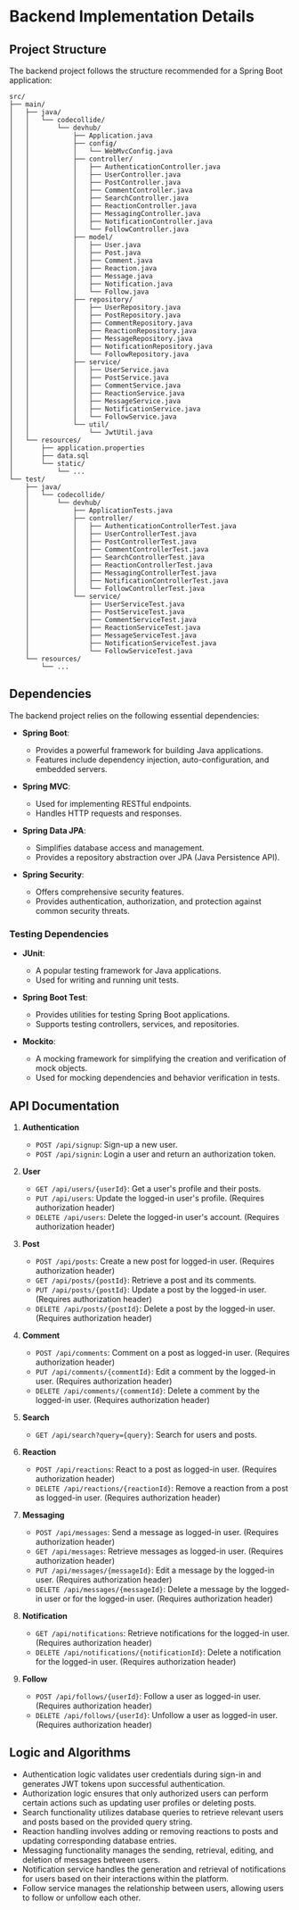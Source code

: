 # Backend Implementation Details

## Project Structure

The backend project follows the structure recommended for a Spring Boot application:

```plaintext
src/
├── main/
│   ├── java/
│   │   └── codecollide/
│   │       └── devhub/
│   │           ├── Application.java
│   │           ├── config/
│   │           │   └── WebMvcConfig.java
│   │           ├── controller/
│   │           │   ├── AuthenticationController.java
│   │           │   ├── UserController.java
│   │           │   ├── PostController.java
│   │           │   ├── CommentController.java
│   │           │   ├── SearchController.java
│   │           │   ├── ReactionController.java
│   │           │   ├── MessagingController.java
│   │           │   ├── NotificationController.java
│   │           │   └── FollowController.java
│   │           ├── model/
│   │           │   ├── User.java
│   │           │   ├── Post.java
│   │           │   ├── Comment.java
│   │           │   ├── Reaction.java
│   │           │   ├── Message.java
│   │           │   ├── Notification.java
│   │           │   └── Follow.java
│   │           ├── repository/
│   │           │   ├── UserRepository.java
│   │           │   ├── PostRepository.java
│   │           │   ├── CommentRepository.java
│   │           │   ├── ReactionRepository.java
│   │           │   ├── MessageRepository.java
│   │           │   ├── NotificationRepository.java
│   │           │   └── FollowRepository.java
│   │           ├── service/
│   │           │   ├── UserService.java
│   │           │   ├── PostService.java
│   │           │   ├── CommentService.java
│   │           │   ├── ReactionService.java
│   │           │   ├── MessageService.java
│   │           │   ├── NotificationService.java
│   │           │   └── FollowService.java
│   │           └── util/
│   │               └── JwtUtil.java
│   └── resources/
│       ├── application.properties
│       ├── data.sql
│       └── static/
│           └── ...
└── test/
    ├── java/
    │   └── codecollide/
    │       └── devhub/
    │           ├── ApplicationTests.java
    │           ├── controller/
    │           │   ├── AuthenticationControllerTest.java
    │           │   ├── UserControllerTest.java
    │           │   ├── PostControllerTest.java
    │           │   ├── CommentControllerTest.java
    │           │   ├── SearchControllerTest.java
    │           │   ├── ReactionControllerTest.java
    │           │   ├── MessagingControllerTest.java
    │           │   ├── NotificationControllerTest.java
    │           │   └── FollowControllerTest.java
    │           └── service/
    │               ├── UserServiceTest.java
    │               ├── PostServiceTest.java
    │               ├── CommentServiceTest.java
    │               ├── ReactionServiceTest.java
    │               ├── MessageServiceTest.java
    │               ├── NotificationServiceTest.java
    │               └── FollowServiceTest.java
    └── resources/
        └── ...
```

## Dependencies

The backend project relies on the following essential dependencies:

- **Spring Boot**:
  - Provides a powerful framework for building Java applications.
  - Features include dependency injection, auto-configuration, and embedded servers.
  
- **Spring MVC**:
  - Used for implementing RESTful endpoints.
  - Handles HTTP requests and responses.

- **Spring Data JPA**:
  - Simplifies database access and management.
  - Provides a repository abstraction over JPA (Java Persistence API).

- **Spring Security**:
  - Offers comprehensive security features.
  - Provides authentication, authorization, and protection against common security threats.

### Testing Dependencies

- **JUnit**:
  - A popular testing framework for Java applications.
  - Used for writing and running unit tests.

- **Spring Boot Test**:
  - Provides utilities for testing Spring Boot applications.
  - Supports testing controllers, services, and repositories.

- **Mockito**:
  - A mocking framework for simplifying the creation and verification of mock objects.
  - Used for mocking dependencies and behavior verification in tests.

## API Documentation

1. **Authentication**
    - `POST /api/signup`: Sign-up a new user.
    - `POST /api/signin`: Login a user and return an authorization token.

2. **User**
    - `GET /api/users/{userId}`: Get a user's profile and their posts.
    - `PUT /api/users`: Update the logged-in user's profile. (Requires authorization header)
    - `DELETE /api/users`: Delete the logged-in user's account. (Requires authorization header)

3. **Post**
    - `POST /api/posts`: Create a new post for logged-in user. (Requires authorization header)
    - `GET /api/posts/{postId}`: Retrieve a post and its comments.
    - `PUT /api/posts/{postId}`: Update a post by the logged-in user. (Requires authorization header)
    - `DELETE /api/posts/{postId}`: Delete a post by the logged-in user. (Requires authorization header)

4. **Comment**
    - `POST /api/comments`: Comment on a post as logged-in user. (Requires authorization header)
    - `PUT /api/comments/{commentId}`: Edit a comment by the logged-in user. (Requires authorization header)
    - `DELETE /api/comments/{commentId}`: Delete a comment by the logged-in user. (Requires authorization header)

5. **Search**
    - `GET /api/search?query={query}`: Search for users and posts.

6. **Reaction**
    - `POST /api/reactions`: React to a post as logged-in user. (Requires authorization header)
    - `DELETE /api/reactions/{reactionId}`: Remove a reaction from a post as logged-in user. (Requires authorization header)

7. **Messaging**
    - `POST /api/messages`: Send a message as logged-in user. (Requires authorization header)
    - `GET /api/messages`: Retrieve messages as logged-in user. (Requires authorization header)
    - `PUT /api/messages/{messageId}`: Edit a message by the logged-in user. (Requires authorization header)
    - `DELETE /api/messages/{messageId}`: Delete a message by the logged-in user or for the logged-in user. (Requires authorization header)

8. **Notification**
    - `GET /api/notifications`: Retrieve notifications for the logged-in user. (Requires authorization header)
    - `DELETE /api/notifications/{notificationId}`: Delete a notification for the logged-in user. (Requires authorization header)

9. **Follow**
    - `POST /api/follows/{userId}`: Follow a user as logged-in user. (Requires authorization header)
    - `DELETE /api/follows/{userId}`: Unfollow a user as logged-in user. (Requires authorization header)

## Logic and Algorithms

- Authentication logic validates user credentials during sign-in and generates JWT tokens upon successful authentication.
- Authorization logic ensures that only authorized users can perform certain actions such as updating user profiles or deleting posts.
- Search functionality utilizes database queries to retrieve relevant users and posts based on the provided query string.
- Reaction handling involves adding or removing reactions to posts and updating corresponding database entries.
- Messaging functionality manages the sending, retrieval, editing, and deletion of messages between users.
- Notification service handles the generation and retrieval of notifications for users based on their interactions within the platform.
- Follow service manages the relationship between users, allowing users to follow or unfollow each other.
